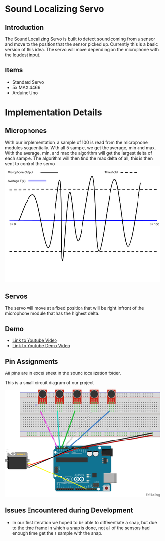 # Sound Localizing Servo
## Introduction
The Sound Localizing Servo is built to detect sound coming from a sensor and move to the position that the sensor picked up. Currently this is a basic version of this idea. The servo will move depending on the microphone with the loudest input. 
## Items
- Standard Servo
- 5x MAX 4466
- Arduino Uno

# Implementation Details
## Microphones
With our implementation, a sample of 100 is read from the microphone modules sequentially. With all 5 sample, we get the average, min and max. With the average, min, and max the algorithm will get the largest delta of each sample. The algorithm will then find the max delta of all, this is then sent to control the servo.
![Input Diagram](img/Microphone_Drawing.png)
## Servos
The servo will move at a fixed position that will be right infront of the microphone module that has the highest delta. 
## Demo
- [Link to Youtube Video](https://www.youtube.com/shorts/TuTN1Xh6XoU)
- [Link to Youtube Demo Video](https://youtu.be/V1yyWFiiQbc)
## Pin Assignments
All pins are in excel sheet in the sound localization folder. 

This is a small circuit diagram of our project

![Sound Localizing Set up](img/Localzing_Schematic.jpg)


## Issues Encountered during Development
- In our first iteration we hoped to be able to differentiate a snap, but due to the time frame in which a snap is done, not all of the sensors had enough time get the a sample with the snap.
